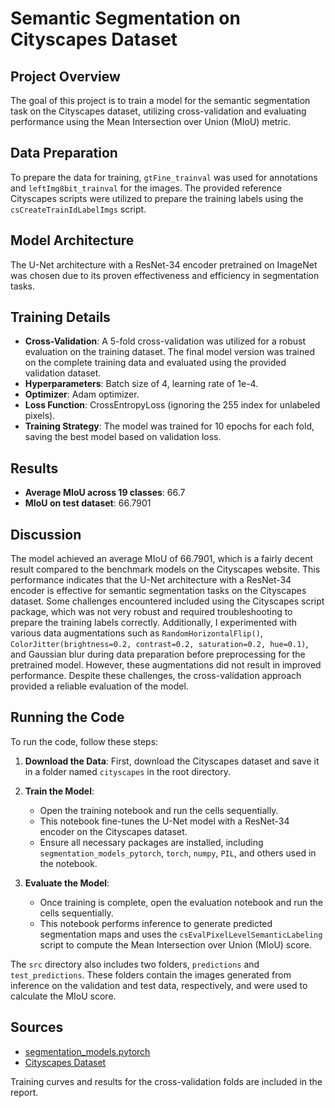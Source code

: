 # Semantic Segmentation on Cityscapes Dataset

## Project Overview

The goal of this project is to train a model for the semantic segmentation task on the Cityscapes dataset, utilizing cross-validation and evaluating performance using the Mean Intersection over Union (MIoU) metric.

## Data Preparation

To prepare the data for training, `gtFine_trainval` was used for annotations and `leftImg8bit_trainval` for the images. The provided reference Cityscapes scripts were utilized to prepare the training labels using the `csCreateTrainIdLabelImgs` script.

## Model Architecture

The U-Net architecture with a ResNet-34 encoder pretrained on ImageNet was chosen due to its proven effectiveness and efficiency in segmentation tasks.

## Training Details

- **Cross-Validation**: A 5-fold cross-validation was utilized for a robust evaluation on the training dataset. The final model version was trained on the complete training data and evaluated using the provided validation dataset.
- **Hyperparameters**: Batch size of 4, learning rate of 1e-4.
- **Optimizer**: Adam optimizer.
- **Loss Function**: CrossEntropyLoss (ignoring the 255 index for unlabeled pixels).
- **Training Strategy**: The model was trained for 10 epochs for each fold, saving the best model based on validation loss.

## Results

- **Average MIoU across 19 classes**: 66.7
- **MIoU on test dataset**: 66.7901

## Discussion

The model achieved an average MIoU of 66.7901, which is a fairly decent result compared to the benchmark models on the Cityscapes website. This performance indicates that the U-Net architecture with a ResNet-34 encoder is effective for semantic segmentation tasks on the Cityscapes dataset. Some challenges encountered included using the Cityscapes script package, which was not very robust and required troubleshooting to prepare the training labels correctly. Additionally, I experimented with various data augmentations such as `RandomHorizontalFlip()`, `ColorJitter(brightness=0.2, contrast=0.2, saturation=0.2, hue=0.1)`, and Gaussian blur during data preparation before preprocessing for the pretrained model. However, these augmentations did not result in improved performance. Despite these challenges, the cross-validation approach provided a reliable evaluation of the model.

## Running the Code

To run the code, follow these steps:

1. **Download the Data**: First, download the Cityscapes dataset and save it in a folder named `cityscapes` in the root directory.
2. **Train the Model**:

   - Open the training notebook and run the cells sequentially.
   - This notebook fine-tunes the U-Net model with a ResNet-34 encoder on the Cityscapes dataset.
   - Ensure all necessary packages are installed, including `segmentation_models_pytorch`, `torch`, `numpy`, `PIL`, and others used in the notebook.
3. **Evaluate the Model**:

   - Once training is complete, open the evaluation notebook and run the cells sequentially.
   - This notebook performs inference to generate predicted segmentation maps and uses the `csEvalPixelLevelSemanticLabeling` script to compute the Mean Intersection over Union (MIoU) score.

The `src` directory also includes two folders, `predictions` and `test_predictions`. These folders contain the images generated from inference on the validation and test data, respectively, and were used to calculate the MIoU score.

## Sources

- [segmentation_models.pytorch](https://github.com/qubvel/segmentation_models.pytorch)
- [Cityscapes Dataset](https://www.cityscapes-dataset.com/)

Training curves and results for the cross-validation folds are included in the report.
